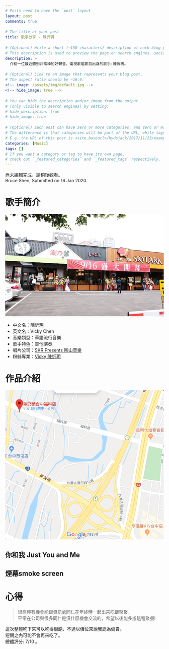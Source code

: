 ```yaml
---
# Posts need to have the `post` layout
layout: post
comments: true

# The title of your post
title: 歌手分享 - 陳忻玥

# (Optional) Write a short (~150 characters) description of each blog post.
# This description is used to preview the page on search engines, social media, etc.
description: >
  介紹一位最近聽到非常棒的好聲音，電視歌唱節目出身的歌手:陳忻玥。

# (Optional) Link to an image that represents your blog post.
# The aspect ratio should be ~16:9.
<!-- image: /assets/img/default.jpg -->
<!-- hide_image: true -->

# You can hide the description and/or image from the output
# (only visible to search engines) by setting:
# hide_description: true
# hide_image: true

# (Optional) Each post can have zero or more categories, and zero or more tags.
# The difference is that categories will be part of the URL, while tags will not.
# E.g. the URL of this post is <site.baseurl>/hydejack/2017/11/23/example-content/
categories: [Music]
tags: []
# If you want a category or tag to have its own page,
# check out `_featured_categories` and `_featured_tags` respectively.
---
```

尚未編輯完成，請稍後觀看。<BR>
Bruce Shen, Submitted on 16 Jan 2020.


# 歌手簡介

![](/assets/img/2020-01-13-資訊處聚餐/涮乃葉店面.jpg)

- 中文名：陳忻玥
- 英文名：Vicky Chen
- 音樂類型：華語流行音樂
- 歌手特色：吉他演奏 
- 唱片公司：[SKR Presents 陶山音樂](http://www.skrpresents.com/)
- 粉絲專業：[Vicky 陳忻玥](https://www.facebook.com/vickychenmusic/)


# 作品介紹
![](/assets/img/2020-01-13-資訊處聚餐/交通.png)
## 你和我 Just You and Me
## 煙幕smoke screen



# 心得
> 很高興有機會能跟資訊處同仁在年終時一起出來吃飯聚聚，<BR>
> 平常在公司與很多同仁是沒什麼機會交流的，希望以後能多辦這種聚餐!<BR>

這次整體吃下來可以吃得很飽，不過以價位來說我認為偏貴。<BR>
短期之內可能不會再來吃了。<BR>
總體評分: 7/10 。<BR>
